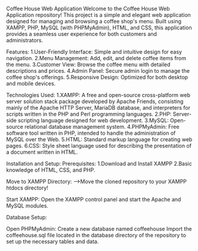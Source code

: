 Coffee House Web Application
Welcome to the Coffee House Web Application repository! This project is a simple and elegant web application designed for managing and browsing a coffee shop's menu. Built using XAMPP, PHP, MySQL (with PHPMyAdmin), HTML, and CSS, this application provides a seamless user experience for both customers and administrators.

Features:
1.User-Friendly Interface: Simple and intuitive design for easy navigation.
2.Menu Management: Add, edit, and delete coffee items from the menu.
3.Customer View: Browse the coffee menu with detailed descriptions and prices.
4.Admin Panel: Secure admin login to manage the coffee shop's offerings.
5.Responsive Design: Optimized for both desktop and mobile devices.

Technologies Used:
1.XAMPP: A free and open-source cross-platform web server solution stack package developed by Apache Friends, consisting mainly of the Apache HTTP Server, MariaDB database, and interpreters for scripts written in the PHP and Perl programming languages.
2.PHP: Server-side scripting language designed for web development.
3.MySQL: Open-source relational database management system.
4.PHPMyAdmin: Free software tool written in PHP, intended to handle the administration of MySQL over the Web.
5.HTML: Standard markup language for creating web pages.
6.CSS: Style sheet language used for describing the presentation of a document written in HTML.

Installation and Setup:
Prerequisites:
1.Download and Install XAMPP
2.Basic knowledge of HTML, CSS, and PHP.

Move to XAMPP Directory:
-->Move the cloned repository to your XAMPP htdocs directory!

Start XAMPP:
Open the XAMPP control panel and start the Apache and MySQL modules.


Database Setup:

Open PHPMyAdmin:
Create a new database named coffeehouse
Import the coffeehouse.sql file located in the database directory of the repository to set up the necessary tables and data.



